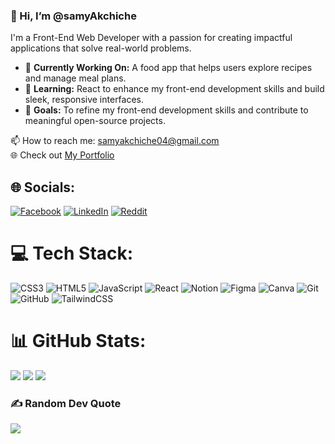### 👋 Hi, I’m @samyAkchiche<br>
I'm a Front-End Web Developer with a passion for creating impactful applications that solve real-world problems.  

- 🔭 **Currently Working On:** A food app that helps users explore recipes and manage meal plans. 
- 🌱 **Learning:** React to enhance my front-end development skills and build sleek, responsive interfaces.  
- 🎯 **Goals:** To refine my front-end development skills and contribute to meaningful open-source projects.  

📫 How to reach me: samyakchiche04@gmail.com <br/>
🌐 Check out [My Portfolio](https://myportfolio-55f59.web.app/)



## 🌐 Socials:
[![Facebook](https://img.shields.io/badge/Facebook-%231877F2.svg?logo=Facebook&logoColor=white)](https://facebook.com/SamyAkchiche) [![LinkedIn](https://img.shields.io/badge/LinkedIn-%230077B5.svg?logo=linkedin&logoColor=white)](https://linkedin.com/in/samy-akchiche-58a861291) [![Reddit](https://img.shields.io/badge/Reddit-%23FF4500.svg?logo=Reddit&logoColor=white)](https://reddit.com/user/Such-Current-1186) 

# 💻 Tech Stack:
![CSS3](https://img.shields.io/badge/css3-%231572B6.svg?style=for-the-badge&logo=css3&logoColor=white) ![HTML5](https://img.shields.io/badge/html5-%23E34F26.svg?style=for-the-badge&logo=html5&logoColor=white) ![JavaScript](https://img.shields.io/badge/javascript-%23323330.svg?style=for-the-badge&logo=javascript&logoColor=%23F7DF1E) ![React](https://img.shields.io/badge/react-%2320232a.svg?style=for-the-badge&logo=react&logoColor=%2361DAFB) ![Notion](https://img.shields.io/badge/Notion-%23000000.svg?style=for-the-badge&logo=notion&logoColor=white) ![Figma](https://img.shields.io/badge/figma-%23F24E1E.svg?style=for-the-badge&logo=figma&logoColor=white) ![Canva](https://img.shields.io/badge/Canva-%2300C4CC.svg?style=for-the-badge&logo=Canva&logoColor=white) ![Git](https://img.shields.io/badge/git-%23F05033.svg?style=for-the-badge&logo=git&logoColor=white) ![GitHub](https://img.shields.io/badge/github-%23121011.svg?style=for-the-badge&logo=github&logoColor=white) ![TailwindCSS](https://img.shields.io/badge/tailwindcss-%2338B2AC.svg?style=for-the-badge&logo=tailwind-css&logoColor=white)
# 📊 GitHub Stats:
![](https://github-readme-stats.vercel.app/api?username=samyAkchiche&theme=dark&hide_border=false&include_all_commits=true&count_private=true)
![](https://github-readme-streak-stats.herokuapp.com/?user=samyAkchiche&theme=dark&hide_border=false)
![](https://github-readme-stats.vercel.app/api/top-langs/?username=samyAkchiche&theme=dark&hide_border=false&include_all_commits=true&count_private=true&layout=compact)

### ✍️ Random Dev Quote
![](https://quotes-github-readme.vercel.app/api?type=horizontal&theme=radical)
